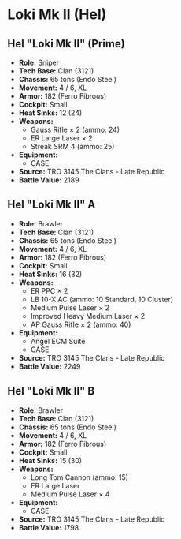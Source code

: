 # Loki Mk II (Hel)
## Hel "Loki Mk II" (Prime)
- **Role:** Sniper
- **Tech Base:** Clan (3121)
- **Chassis:** 65 tons (Endo Steel)
- **Movement:** 4 / 6, XL
- **Armor:** 182 (Ferro Fibrous)
- **Cockpit:** Small
- **Heat Sinks:** 12 (24)
- **Weapons:**
  - Gauss Rifle × 2 (ammo: 24)
  - ER Large Laser × 2
  - Streak SRM 4 (ammo: 25)
- **Equipment:**
  - CASE
- **Source:** TRO 3145 The Clans - Late Republic
- **Battle Value:** 2189

## Hel "Loki Mk II" A
- **Role:** Brawler
- **Tech Base:** Clan (3121)
- **Chassis:** 65 tons (Endo Steel)
- **Movement:** 4 / 6, XL
- **Armor:** 182 (Ferro Fibrous)
- **Cockpit:** Small
- **Heat Sinks:** 16 (32)
- **Weapons:**
  - ER PPC × 2
  - LB 10-X AC (ammo: 10 Standard, 10 Cluster)
  - Medium Pulse Laser × 2
  - Improved Heavy Medium Laser × 2
  - AP Gauss Rifle × 2 (ammo: 40)
- **Equipment:**
  - Angel ECM Suite
  - CASE
- **Source:** TRO 3145 The Clans - Late Republic
- **Battle Value:** 2249

## Hel "Loki Mk II" B
- **Role:** Brawler
- **Tech Base:** Clan (3121)
- **Chassis:** 65 tons (Endo Steel)
- **Movement:** 4 / 6, XL
- **Armor:** 182 (Ferro Fibrous)
- **Cockpit:** Small
- **Heat Sinks:** 15 (30)
- **Weapons:**
  - Long Tom Cannon (ammo: 15)
  - ER Large Laser
  - Medium Pulse Laser × 4
- **Equipment:**
  - CASE
- **Source:** TRO 3145 The Clans - Late Republic
- **Battle Value:** 1798

